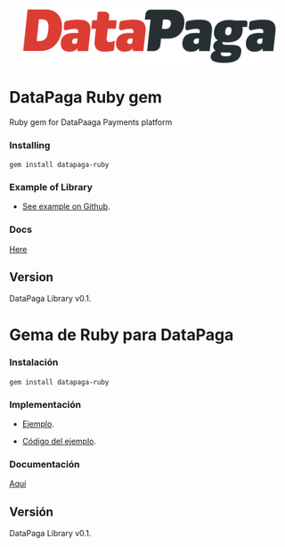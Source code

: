 <p align="center">
  <img width="460" src="https://github.com/datapaga/datapaga-js/blob/master/Example/assets/img/logo.png">

  </hr>
</p>

# DataPaga Ruby gem

Ruby gem for DataPaaga Payments platform

### Installing

```
gem install datapaga-ruby
```

### Example of Library 

* [See example on Github](https://github.com/datapaga/datapaga-ruby-example).

### Docs

[Here](http://apidocs.datapaga.com/?ruby#introduction)

## Version

DataPaga Library v0.1. 


# Gema de Ruby para DataPaga


### Instalación

```
gem install datapaga-ruby
```

### Implementación

* [Ejemplo](https://toolboxsv.com/dev/appdatapaga/).

* [Código del ejemplo](https://github.com/datapaga/datapaga-ruby-example).

### Documentación

[Aquí](http://apidocs.datapaga.com/?ruby#introduction)

## Versión

DataPaga Library v0.1. 
